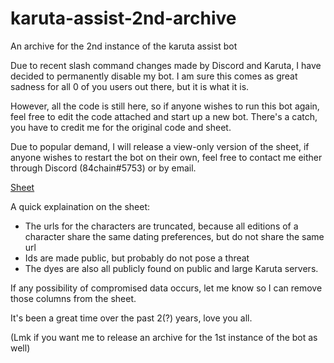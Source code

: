 # karuta-assist-2nd-archive
An archive for the 2nd instance of the karuta assist bot


Due to recent slash command changes made by Discord and Karuta, I have decided to permanently disable my bot.
I am sure this comes as great sadness for all 0 of you users out there, but it is what it is.

However, all the code is still here, so if anyone wishes to run this bot again, feel free to edit the code attached and start up a new bot.
There's a catch, you have to credit me for the original code and sheet.

Due to popular demand, I will release a view-only version of the sheet, if anyone wishes to restart the bot on their own, feel free to contact me either through Discord (84chain#5753) or by email.

[Sheet](https://docs.google.com/spreadsheets/d/1RXlctktCfqP7NF5kvj4sP2OwIx2MhkyK6phJLQf_j_U/edit?usp=sharing)

A quick explaination on the sheet:
- The urls for the characters are truncated, because all editions of a character share the same dating preferences, but do not share the same url
- Ids are made public, but probably do not pose a threat
- The dyes are also all publicly found on public and large Karuta servers.

If any possibility of compromised data occurs, let me know so I can remove those columns from the sheet.

It's been a great time over the past 2(?) years, love you all.

(Lmk if you want me to release an archive for the 1st instance of the bot as well)
